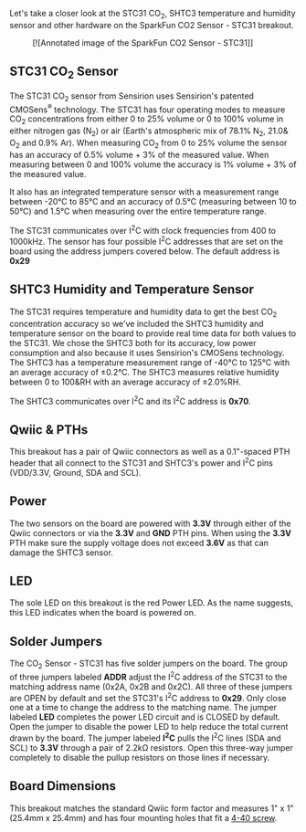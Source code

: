 Let's take a closer look at the STC31 CO<sub>2</sub>, SHTC3 temperature and humidity sensor and other hardware on the SparkFun CO2 Sensor - STC31 breakout.

<figure markdown>
[![Annotated image of the SparkFun CO2 Sensor - STC31]]
</figure>

## STC31 CO<sub>2</sub> Sensor

The STC31 CO<sub>2</sub> sensor from Sensirion uses Sensirion's patented CMOSens<sup>&reg;</sup> technology. The STC31 has four operating modes to measure CO<sub>2</sub> concentrations from either 0 to 25% volume or 0 to 100% volume in either nitrogen gas (N<sub>2</sub>) or air (Earth's atmospheric mix of 78.1% N<sub>2</sub>, 21.0& O<sub>2</sub> and 0.9% Ar). When measuring CO<sub>2</sub> from 0 to 25% volume the sensor has an accuracy of 0.5% volume + 3% of the measured value. When measuring between 0 and 100% volume the accuracy is 1% volume + 3% of the measured value.

It also has an integrated temperature sensor with a measurement range between -20&deg;C to 85&deg;C and an accuracy of 0.5&deg;C (measuring between 10 to 50&deg;C) and 1.5&deg;C when measuring over the entire temperature range.

The STC31 communicates over I<sup>2</sup>C  with clock frequencies from 400 to 1000kHz. The sensor has four possible I<sup>2</sup>C addresses that are set on the board using the address jumpers covered below. The default address is <b>0x29</b>

## SHTC3 Humidity and Temperature Sensor

The STC31 requires temperature and humidity data to get the best CO<sub>2</sub> concentration accuracy so we've included the SHTC3 humidity and temperature sensor on the board to provide real time data for both values to the STC31. We chose the SHTC3 both for its accuracy, low power consumption and also because it uses Sensirion's CMOSens technology. The SHTC3 has a temperature measurement range of -40&deg;C to 125&deg;C with an average accuracy of &plusmn;0.2&deg;C. The SHTC3 measures relative humidity between 0 to 100&RH with an average accuracy of &plusmn;2.0%RH.

The SHTC3 communicates over I<sup>2</sup>C and its I<sup>2</sup>C address is <b>0x70</b>.

## Qwiic & PTHs

This breakout has a pair of Qwiic connectors as well as a 0.1"-spaced PTH header that all connect to the STC31 and SHTC3's power and I<sup>2</sup>C pins (VDD/3.3V, Ground, SDA and SCL).

## Power

The two sensors on the board are powered with <b>3.3V</b> through either of the Qwiic connectors or via the <b>3.3V</b> and <b>GND</b> PTH pins. When using the <b>3.3V</b> PTH make sure the supply voltage does not exceed <b>3.6V</b> as that can damage the SHTC3 sensor.

## LED

The sole LED on this breakout is the red Power LED. As the name suggests, this LED indicates when the board is powered on.

## Solder Jumpers

The CO<sub>2</sub> Sensor - STC31 has five solder jumpers on the board. The group of three jumpers labeled <b>ADDR</b> adjust the I<sup>2</sup>C address of the STC31 to the matching address name (0x2A, 0x2B and 0x2C). All three of these jumpers are OPEN by default and set the STC31's I<sup>2</sup>C address to <b>0x29</b>. Only close one at a time to change the address to the matching name. The jumper labeled <b>LED</b> completes the power LED circuit and is CLOSED by default. Open the jumper to disable the power LED to help reduce the total current drawn by the board. The jumper labeled <b>I<sup>2</sup>C</b> pulls the I<sup>2</sup>C lines (SDA and SCL) to <b>3.3V</b> through a pair of 2.2k&ohm; resistors. Open this three-way jumper completely to disable the pullup resistors on those lines if necessary.

## Board Dimensions

This breakout matches the standard Qwiic form factor and measures 1" x 1" (25.4mm x 25.4mm) and has four mounting holes that fit a [4-40 screw]().

